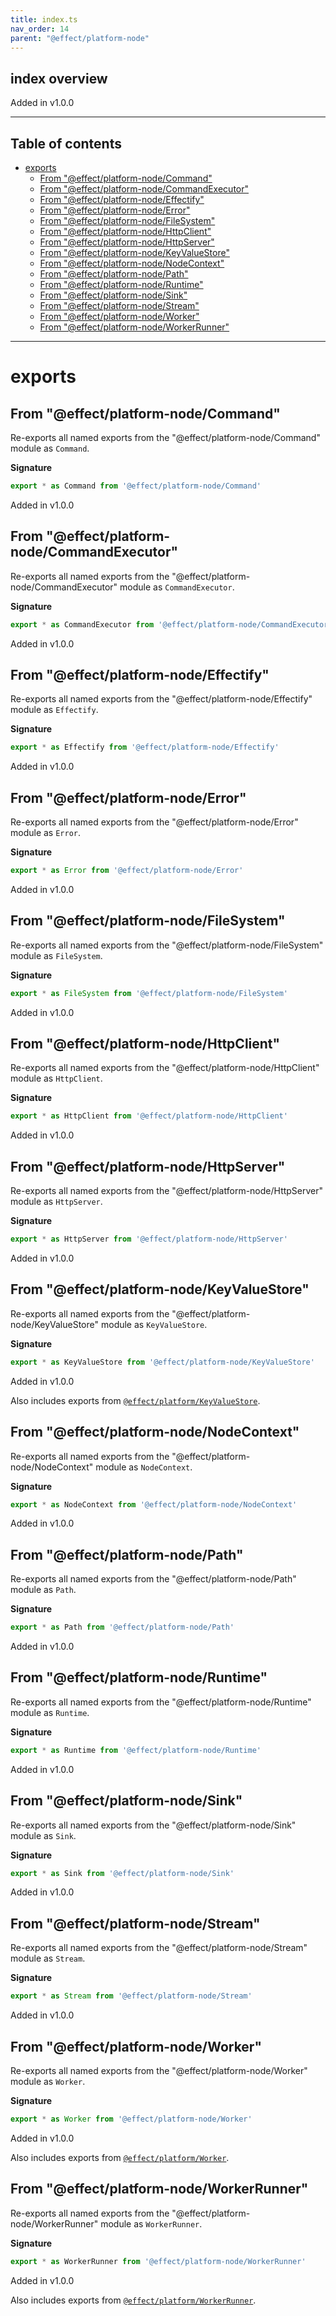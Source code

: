 ```yaml
---
title: index.ts
nav_order: 14
parent: "@effect/platform-node"
---
```


## index overview

Added in v1.0.0

---

<h2 class="text-delta">Table of contents</h2>

- [exports](#exports)
  - [From "@effect/platform-node/Command"](#from-effectplatform-nodecommand)
  - [From "@effect/platform-node/CommandExecutor"](#from-effectplatform-nodecommandexecutor)
  - [From "@effect/platform-node/Effectify"](#from-effectplatform-nodeeffectify)
  - [From "@effect/platform-node/Error"](#from-effectplatform-nodeerror)
  - [From "@effect/platform-node/FileSystem"](#from-effectplatform-nodefilesystem)
  - [From "@effect/platform-node/HttpClient"](#from-effectplatform-nodehttpclient)
  - [From "@effect/platform-node/HttpServer"](#from-effectplatform-nodehttpserver)
  - [From "@effect/platform-node/KeyValueStore"](#from-effectplatform-nodekeyvaluestore)
  - [From "@effect/platform-node/NodeContext"](#from-effectplatform-nodenodecontext)
  - [From "@effect/platform-node/Path"](#from-effectplatform-nodepath)
  - [From "@effect/platform-node/Runtime"](#from-effectplatform-noderuntime)
  - [From "@effect/platform-node/Sink"](#from-effectplatform-nodesink)
  - [From "@effect/platform-node/Stream"](#from-effectplatform-nodestream)
  - [From "@effect/platform-node/Worker"](#from-effectplatform-nodeworker)
  - [From "@effect/platform-node/WorkerRunner"](#from-effectplatform-nodeworkerrunner)

---

# exports

## From "@effect/platform-node/Command"

Re-exports all named exports from the "@effect/platform-node/Command" module as `Command`.

**Signature**

```ts
export * as Command from '@effect/platform-node/Command'
```

Added in v1.0.0

## From "@effect/platform-node/CommandExecutor"

Re-exports all named exports from the "@effect/platform-node/CommandExecutor" module as `CommandExecutor`.

**Signature**

```ts
export * as CommandExecutor from '@effect/platform-node/CommandExecutor'
```

Added in v1.0.0

## From "@effect/platform-node/Effectify"

Re-exports all named exports from the "@effect/platform-node/Effectify" module as `Effectify`.

**Signature**

```ts
export * as Effectify from '@effect/platform-node/Effectify'
```

Added in v1.0.0

## From "@effect/platform-node/Error"

Re-exports all named exports from the "@effect/platform-node/Error" module as `Error`.

**Signature**

```ts
export * as Error from '@effect/platform-node/Error'
```

Added in v1.0.0

## From "@effect/platform-node/FileSystem"

Re-exports all named exports from the "@effect/platform-node/FileSystem" module as `FileSystem`.

**Signature**

```ts
export * as FileSystem from '@effect/platform-node/FileSystem'
```

Added in v1.0.0

## From "@effect/platform-node/HttpClient"

Re-exports all named exports from the "@effect/platform-node/HttpClient" module as `HttpClient`.

**Signature**

```ts
export * as HttpClient from '@effect/platform-node/HttpClient'
```

Added in v1.0.0

## From "@effect/platform-node/HttpServer"

Re-exports all named exports from the "@effect/platform-node/HttpServer" module as `HttpServer`.

**Signature**

```ts
export * as HttpServer from '@effect/platform-node/HttpServer'
```

Added in v1.0.0

## From "@effect/platform-node/KeyValueStore"

Re-exports all named exports from the "@effect/platform-node/KeyValueStore" module as `KeyValueStore`.

**Signature**

```ts
export * as KeyValueStore from '@effect/platform-node/KeyValueStore'
```

Added in v1.0.0

Also includes exports from [`@effect/platform/KeyValueStore`](https://effect-ts.github.io/platform/platform/KeyValueStore.ts.html).

## From "@effect/platform-node/NodeContext"

Re-exports all named exports from the "@effect/platform-node/NodeContext" module as `NodeContext`.

**Signature**

```ts
export * as NodeContext from '@effect/platform-node/NodeContext'
```

Added in v1.0.0

## From "@effect/platform-node/Path"

Re-exports all named exports from the "@effect/platform-node/Path" module as `Path`.

**Signature**

```ts
export * as Path from '@effect/platform-node/Path'
```

Added in v1.0.0

## From "@effect/platform-node/Runtime"

Re-exports all named exports from the "@effect/platform-node/Runtime" module as `Runtime`.

**Signature**

```ts
export * as Runtime from '@effect/platform-node/Runtime'
```

Added in v1.0.0

## From "@effect/platform-node/Sink"

Re-exports all named exports from the "@effect/platform-node/Sink" module as `Sink`.

**Signature**

```ts
export * as Sink from '@effect/platform-node/Sink'
```

Added in v1.0.0

## From "@effect/platform-node/Stream"

Re-exports all named exports from the "@effect/platform-node/Stream" module as `Stream`.

**Signature**

```ts
export * as Stream from '@effect/platform-node/Stream'
```

Added in v1.0.0

## From "@effect/platform-node/Worker"

Re-exports all named exports from the "@effect/platform-node/Worker" module as `Worker`.

**Signature**

```ts
export * as Worker from '@effect/platform-node/Worker'
```

Added in v1.0.0

Also includes exports from [`@effect/platform/Worker`](https://effect-ts.github.io/platform/platform/Worker.ts.html).

## From "@effect/platform-node/WorkerRunner"

Re-exports all named exports from the "@effect/platform-node/WorkerRunner" module as `WorkerRunner`.

**Signature**

```ts
export * as WorkerRunner from '@effect/platform-node/WorkerRunner'
```

Added in v1.0.0

Also includes exports from [`@effect/platform/WorkerRunner`](https://effect-ts.github.io/platform/platform/WorkerRunner.ts.html).
